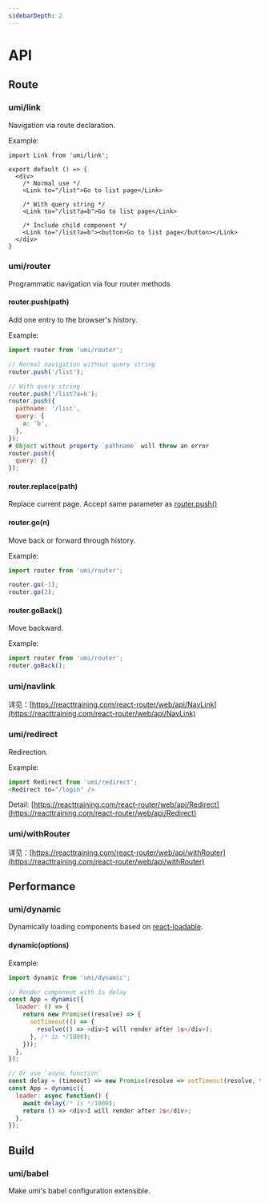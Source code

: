 ```yaml
---
sidebarDepth: 2
---
```


# API

## Route

### umi/link

Navigation via route declaration.

Example:

```markup
import Link from 'umi/link';

export default () => {
  <div>
    /* Normal use */
    <Link to="/list">Go to list page</Link>
    
    /* With query string */
    <Link to="/list?a=b">Go to list page</Link>

    /* Include child component */
    <Link to="/list?a=b"><button>Go to list page</button></Link>
  </div>
}
```

### umi/router

Programmatic navigation via four router methods

#### router.push(path)

Add one entry to the browser's history.

Example:

```js
import router from 'umi/router';

// Normal navigation without query string
router.push('/list');

// With query string
router.push('/list?a=b');
router.push({
  pathname: '/list',
  query: {
    a: 'b',
  },
});
# Object without property `pathname` will throw an error 
router.push({
  query: {}
});
```

#### router.replace(path)

Replace current page. Accept same parameter as [router.push()](#router.push\(path\)) 

#### router.go(n)

Move back or forward through history.

Example:

```js
import router from 'umi/router';

router.go(-1);
router.go(2);
```

#### router.goBack()

Move backward.

Example:

```js
import router from 'umi/router';
router.goBack();
```

### umi/navlink

详见：[https://reacttraining.com/react-router/web/api/NavLink](https://reacttraining.com/react-router/web/api/NavLink)

### umi/redirect

Redirection.

Example:

```js
import Redirect from 'umi/redirect';
<Redirect to="/login" />
```

Detail: [https://reacttraining.com/react-router/web/api/Redirect](https://reacttraining.com/react-router/web/api/Redirect)

### umi/withRouter

详见：[https://reacttraining.com/react-router/web/api/withRouter](https://reacttraining.com/react-router/web/api/withRouter)

## Performance

### umi/dynamic

Dynamically loading components based on [react-loadable](https://github.com/jamiebuilds/react-loadable).

#### dynamic(options)

Example:

```js
import dynamic from 'umi/dynamic';

// Render component with 1s delay
const App = dynamic({
  loader: () => {
    return new Promise((resolve) => {
      setTimeout(() => {
        resolve(() => <div>I will render after 1s</div>);
      }, /* 1s */1000);
    }));
  },
});

// Or use `async function`
const delay = (timeout) => new Promise(resolve => setTimeout(resolve, timeout));
const App = dynamic({
  loader: async function() {
    await delay(/* 1s */1000);
    return () => <div>I will render after 1s</div>;
  },
});
```

## Build

### umi/babel

Make umi's babel configuration extensible.
